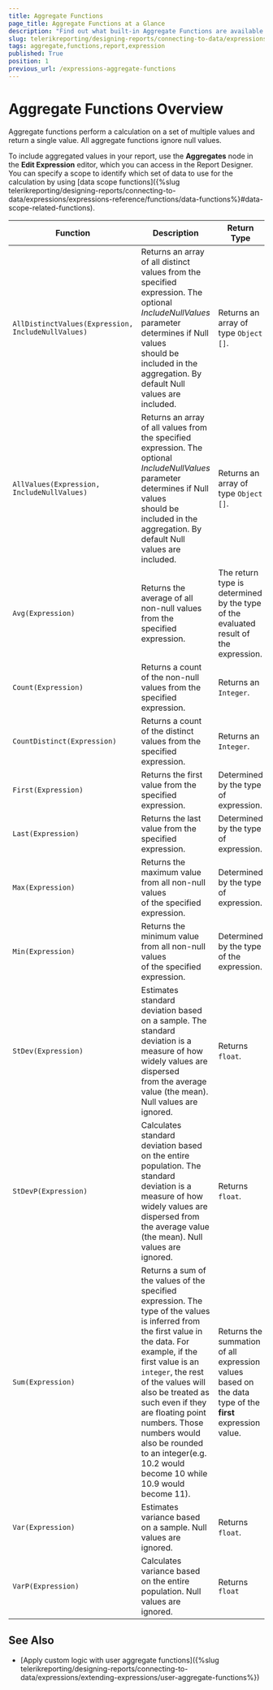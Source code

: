 ```yaml
---
title: Aggregate Functions
page_title: Aggregate Functions at a Glance
description: "Find out what built-in Aggregate Functions are available in Telerik Reporting and how you may write expressions with them."
slug: telerikreporting/designing-reports/connecting-to-data/expressions/expressions-reference/functions/aggregate-functions
tags: aggregate,functions,report,expression
published: True
position: 1
previous_url: /expressions-aggregate-functions
---
```


# Aggregate Functions Overview

Aggregate functions perform a calculation on a set of multiple values and return a single value. All aggregate functions ignore null values.

To include aggregated values in your report, use the __Aggregates__ node in the __Edit Expression__ editor, which you can access in the Report Designer. You can specify a scope to identify which set of data to use for the calculation by using [data scope functions]({%slug telerikreporting/designing-reports/connecting-to-data/expressions/expressions-reference/functions/data-functions%}#data-scope-related-functions).

| Function | Description | Return Type |
| ------ | ------ | ------ |
| `AllDistinctValues(Expression, IncludeNullValues)` |Returns an array of all distinct values from the specified expression. The optional *IncludeNullValues* parameter determines if Null values<br/> should be included in the aggregation. By default Null values are included.|Returns an array of type `Object []`.|
| `AllValues(Expression, IncludeNullValues)` |Returns an array of all values from the specified expression. The optional *IncludeNullValues* parameter determines if Null values<br/> should be included in the aggregation. By default Null values are included.|Returns an array of type `Object []`.|
| `Avg(Expression)` |Returns the average of all non-null values from the specified expression.|The return type is determined by the type of the evaluated result of the expression.|
| `Count(Expression)` |Returns a count of the non-null values from the specified expression.|Returns an `Integer`.|
| `CountDistinct(Expression)` |Returns a count of the distinct values from the specified expression.|Returns an `Integer`.|
| `First(Expression)` |Returns the first value from the specified expression.|Determined by the type of expression.|
| `Last(Expression)` |Returns the last value from the specified expression.|Determined by the type of expression.|
| `Max(Expression)` |Returns the maximum value from all non-null values <br/> of the specified expression.|Determined by the type of expression.|
| `Min(Expression)` |Returns the minimum value from all non-null values <br/> of the specified expression.|Determined by the type of the expression.|
| `StDev(Expression)` |Estimates standard deviation based on a sample. The standard deviation is a measure of how widely values are dispersed <br/> from the average value (the mean). Null values are ignored.|Returns `float`.|
| `StDevP(Expression)` |Calculates standard deviation based on the entire population. The standard deviation is a measure of how widely values are<br/> dispersed from the average value (the mean). Null values are ignored.|Returns `float`.|
| `Sum(Expression)` |Returns a sum of the values of the specified expression. The type of the values is inferred from the first value in the data. For example, if the first value is an `integer`, the rest of the values will also be treated as such even if they are floating point numbers. Those numbers would also be rounded to an integer(e.g. 10.2 would become 10 while 10.9 would become 11). |Returns the summation of all expression values based on the data type of the __first__ expression value.|
| `Var(Expression)` |Estimates variance based on a sample. Null values are ignored.|Returns `float`.|
| `VarP(Expression)` |Calculates variance based on the entire population. Null values are ignored.|Returns `float`|

## See Also

* [Apply custom logic with user aggregate functions]({%slug telerikreporting/designing-reports/connecting-to-data/expressions/extending-expressions/user-aggregate-functions%})
